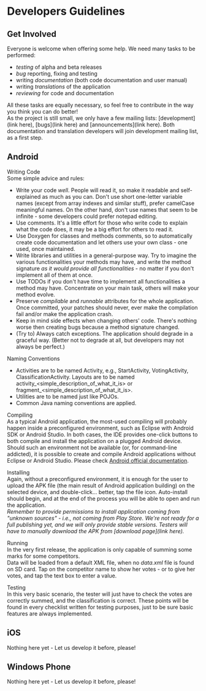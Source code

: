 Developers Guidelines
=====================

Get Involved
------------

Everyone is welcome when offering some help. We need many tasks to be performed:  
* *testing* of alpha and beta releases
* *bug* reporting, fixing and testing
* writing *documentation* (both code documentation and user manual)
* writing *translations* of the application
* *reviewing* for code and documentation

All these tasks are equally necessary, so feel free to contribute in the way you think you can do better!  
As the project is still small, we only have a few mailing lists: [development](link here), [bugs](link here) and [announcements](link here). Both documentation and translation developers will join development mailing list, as a first step.

Android
-------

Writing Code  
Some simple advice and rules:

* Write your code *well*. People will read it, so make it readable and self-explained as much as you can. Don't use short one-letter variable names (except from array indexes and similar stuff), prefer camelCase meaningful names. On the other hand, don't use names that seem to be infinite - some developers could prefer notepad editing.
* Use comments. It's a little effort for those who write code to explain what the code does, it may be a big effort for others to read it.
* Use Doxygen for classes and methods comments, so to automatically create code documentation and let others use your own class - one used, once maintained.
* Write libraries and utilities in a general-purpose way. Try to imagine the various functionalities your methods may have, and write the method signature *as it would provide all functionalities* - no matter if you don't implement all of them at once.
* Use TODOs if you don't have time to implement all functionalities a method may have. Concentrate on your main task, others will make your method evolve.
* Preserve *compilable* and *runnable* attributes for the whole application. Once committed, your patches should never, ever make the compilation fail and/or make the application crash.
* Keep in mind side effects when changing others' code. There's nothing worse then creating bugs because a method signature changed.
* (Try to) Always catch exceptions. The application should degrade in a graceful way. (Better not to degrade at all, but developers may not always be perfect.)

Naming Conventions

* Activities are to be named <SimpleDescriptionOfWhatItIs>Activity, e.g., StartActivity, VotingActivity, ClassificationActivity. Layouts are to be named activity_<simple_description_of_what_it_is> or fragment_<simple_description_of_what_it_is>.  
* Utilities are to be named just like POJOs.  
* Common Java naming conventions are applied.  

Compiling  
As a typical Android application, the most-used compiling will probably happen inside a preconfigured environment, such as Eclipse with Android SDK or Android Studio. In both cases, the IDE provides one-click buttons to both compile and install the application on a plugged Android device.
Should such an environment not be available (or, for command-line addicted), it is possible to create and compile Android applications without Eclipse or Android Studio. Please check [Android official documentation](http://developer.android.com/training/basics/firstapp/creating-project.html).  

Installing  
Again, without a preconfigured environment, it is enough for the user to upload the APK file (the main result of Android application building) on the selected device, and double-click... better, tap the file icon. Auto-install should begin, and at the end of the process you will be able to open and run the application.  
*Remember to provide permissions to install application coming from "unknown sources" - i.e., not coming from Play Store. We're not ready for a full publishing yet, and we will only provide stable versions. Testers will have to manually download the APK from [download page](link here).*  

Running  
In the very first release, the application is only capable of summing some marks for some competitors.  
Data will be loaded from a default XML file, when no *data.xml* file is found on SD card. Tap on the competitor name to show her votes - or to give her votes, and tap the text box to enter a value.  

Testing  
In this very basic scenario, the tester will just have to check the votes are correctly summed, and the classification is correct. These points will be found in every checklist written for testing purposes, just to be sure basic features are always implemented.

iOS
------

Nothing here yet - Let us develop it before, please!

Windows Phone
-------------

Nothing here yet - Let us develop it before, please!

